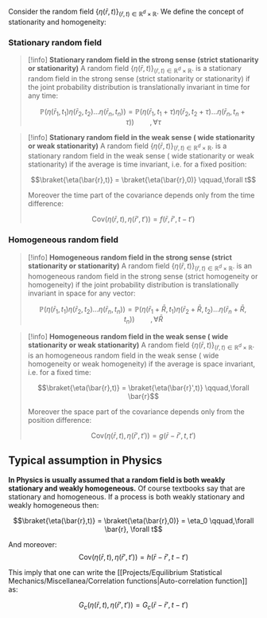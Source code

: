 Consider the random field $\{\eta(\bar{r},t)\}_{(\bar{r},t) \in \mathbb{R}^d \times \mathbb{R}}$.
We define the concept of stationarity and homogeneity:
### Stationary random field

> [!info] **Stationary random field in the strong sense (strict stationarity or stationarity)**
> A random field $\{\eta(\bar{r},t)\}_{(\bar{r},t) \in \mathbb{R}^d \times \mathbb{R}}$. is a stationary random field in the strong sense (strict stationarity or stationarity) if the joint probability distribution is translationally invariant in time for any time:
> 
> $$\mathbb{P}(\eta(\bar{r}_1,t_1)\eta(\bar{r}_2,t_2) \dots \eta(\bar{r}_n,t_n)) = \mathbb{P}(\eta(\bar{r}_1,t_1+\tau)\eta(\bar{r}_2,t_2+\tau) \dots \eta(\bar{r}_n,t_n+\tau))\qquad, \forall \tau$$

> [!info] **Stationary random field in the weak sense ( wide stationarity or weak stationarity)**
> A random field $\{\eta(\bar{r},t)\}_{(\bar{r},t) \in \mathbb{R}^d \times \mathbb{R}}$. is a stationary random field in the weak sense ( wide stationarity or weak stationarity) if the average is time invariant, i.e. for a fixed position:
> 
> $$\braket{\eta(\bar{r},t)} = \braket{\eta(\bar{r},0)} \qquad,\forall t$$
> 
> Moreover the time part of the covariance depends only from the time difference:
> 
> $$ \text{Cov}(\eta(\bar{r},t), \eta(\bar{r}',t')) = f(\bar{r}, \bar{r}', t-t') $$

### Homogeneous random field


> [!info] **Homogeneous random field in the strong sense (strict stationarity or stationarity)**
> A random field $\{\eta(\bar{r},t)\}_{(\bar{r},t) \in \mathbb{R}^d \times \mathbb{R}}$. is an homogeneous random field in the strong sense (strict homogeneity or homogeneity) if the joint probability distribution is translationally invariant in space for any vector:
> 
> $$\mathbb{P}(\eta(\bar{r}_1,t_1)\eta(\bar{r}_2,t_2) \dots \eta(\bar{r}_n,t_n)) = \mathbb{P}(\eta(\bar{r}_1 +\bar{R},t_1)\eta(\bar{r}_2+\bar{R},t_2) \dots \eta(\bar{r}_n+\bar{R},t_n))\qquad, \forall \bar{R}$$

> [!info] **Homogeneous random field in the weak sense ( wide stationarity or weak stationarity)**
> A random field $\{\eta(\bar{r},t)\}_{(\bar{r},t) \in \mathbb{R}^d \times \mathbb{R}}$. is an homogeneous random field in the weak sense ( wide homogeneity or weak homogeneity) if the average is space invariant, i.e. for a fixed time:
> 
> $$\braket{\eta(\bar{r},t)} = \braket{\eta(\bar{r}',t)} \qquad,\forall \bar{r}$$
> 
> Moreover the space part of the covariance depends only from the position difference:
> 
> $$ \text{Cov}(\eta(\bar{r},t), \eta(\bar{r}',t')) = g(\bar{r}-\bar{r}', t,t') $$

## Typical assumption in Physics

**In Physics is usually assumed that a random field is both weakly stationary and weakly homogeneous.**
Of course textbooks say that are stationary and homogeneous.
If a process is both weakly stationary and weakly homogeneous then:

$$\braket{\eta(\bar{r},t)} = \braket{\eta(\bar{r},0)} = \eta_0 \qquad,\forall \bar{r}, \forall t$$

And moreover:
 $$ \text{Cov}(\eta(\bar{r},t), \eta(\bar{r}',t')) = h(\bar{r}-\bar{r}', t-t') $$

This imply that one can write the [[Projects/Equilibrium Statistical Mechanics/Miscellanea/Correlation functions|Auto-correlation function]] as:

$$G_{c}(\eta(\bar{r}, t), \eta(\bar{r}', t')) = G_{c}(\bar{r}-\bar{r}', t-t') $$

